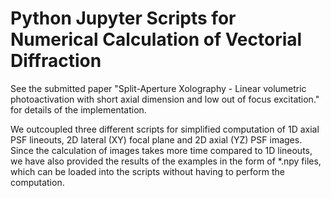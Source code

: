 # Python Jupyter Scripts for Numerical Calculation of Vectorial Diffraction
See the submitted paper "Split-Aperture Xolography - Linear volumetric photoactivation with short axial dimension and low out of focus excitation." for details of the implementation.

We outcoupled three different scripts for simplified computation of 1D axial PSF lineouts, 2D lateral (XY) focal plane and 2D axial (YZ) PSF images. Since the calculation of images takes more time compared to 1D lineouts, we have also provided the results of the examples in the form of *.npy files, which can be loaded into the scripts without having to perform the computation.
